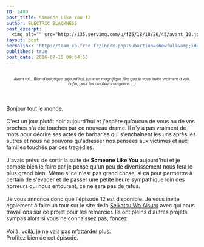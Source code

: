 ```yaml
---
ID: 2409
post_title: Someone Like You 12
author: ELECTRIC BLACKNESS
post_excerpt: |
  <img alt="" src="http://i35.servimg.com/u/f35/18/18/26/45/avant_10.jpg"><div align="center"><i>Avant toi... Rien d'asiatique aujourd'hui, juste un magnifique film que je vous invite vraiment &agrave; voir.<br> Enfin, pour les amateurs du genre... ;) <br></i></div><br><br><br>Bonjour tout le monde.<br><br>C'est un jour plut&ocirc;t noir aujourd'hui et j'esp&egrave;re qu'aucun de vous ou de vos proches n'a &eacute;t&eacute; touch&eacute;s par ce nouveau drame. Il n'y a pas vraiment de mots pour d&eacute;crire ses actes de barbaries qui s'encha&icirc;nent les uns apr&egrave;s les autres et nous ne pouvons qu'adresser nos pens&eacute;es aux victimes et aux familles touch&eacute;s par ces trag&eacute;dies. <br><br>J'avais pr&eacute;vu de sortir la suite de <b>Someone Like You</b> aujourd'hui et je compte bien le faire car je pense qu'un peu de divertissement nous fera le plus grand bien. M&ecirc;me si ce n'est pas grand chose, si &ccedil;a peut permettre &agrave; certain de s'&eacute;vader et de passer une petite heure sympathique loin des horreurs qui nous entourent,&nbsp;ce ne sera pas de refus.<br><br>Je vous annonce donc que l'&eacute;pisode 12&nbsp;est disponible. Je vous invite &eacute;galement &agrave;&nbsp;faire un tour sur le site de la <a href="http://swa.eklablog.fr/" target="_blank">Seikatsu Wo Aisuru</a> avec qui nous travaillons sur ce projet pour les remercier. Ils ont pleins d'autres projets sympas alors si vous n<span></span>e connaissez pas, foncez.<br><br>Voil&agrave;, voil&agrave;, je ne vais pas m&rsquo;attarder plus.<br>Profitez bien de cet &eacute;pisode.<br><br>
layout: post
permalink: 'http://team.eb.free.fr/index.php?subaction=showfull&amp;id=1468566293&amp;archive='
published: true
post_date: 2016-07-15 09:04:53
---
```

<img alt="" src="https://united-subs.dearclouds.com/wp-content/uploads/2018/04/3679f135d2ea090fc377475c3d0bea41.jpg" style="border: none;" /><div align="center"><font size="1"><i>Avant toi... Rien d'asiatique aujourd'hui, juste un magnifique film que je vous invite vraiment &#224; voir.<br /> Enfin, pour les amateurs du genre... ;) <br /></i></font></div><br /><br /><br />Bonjour tout le monde.<br /><br />C'est un jour plut&#244;t noir aujourd'hui et j'esp&#232;re qu'aucun de vous ou de vos proches n'a &#233;t&#233; touch&#233;s par ce nouveau drame. Il n'y a pas vraiment de mots pour d&#233;crire ses actes de barbaries qui s'encha&#238;nent les uns apr&#232;s les autres et nous ne pouvons qu'adresser nos pens&#233;es aux victimes et aux familles touch&#233;s par ces trag&#233;dies. <br /><br />J'avais pr&#233;vu de sortir la suite de <b>Someone Like You</b> aujourd'hui et je compte bien le faire car je pense qu'un peu de divertissement nous fera le plus grand bien. M&#234;me si ce n'est pas grand chose, si &#231;a peut permettre &#224; certain de s'&#233;vader et de passer une petite heure sympathique loin des horreurs qui nous entourent,&nbsp;ce ne sera pas de refus.<br /><br />Je vous annonce donc que l'&#233;pisode 12&nbsp;est disponible. Je vous invite &#233;galement &#224;&nbsp;faire un tour sur le site de la <a href="http://swa.eklablog.fr/" >Seikatsu Wo Aisuru</a> avec qui nous travaillons sur ce projet pour les remercier. Ils ont pleins d'autres projets sympas alors si vous n<span style="display: none; width: 0px; height: 0px;" id="transmark"></span>e connaissez pas, foncez.<br /><br />Voil&#224;, voil&#224;, je ne vais pas m&#8217;attarder plus.<br />Profitez bien de cet &#233;pisode.<br /><br />